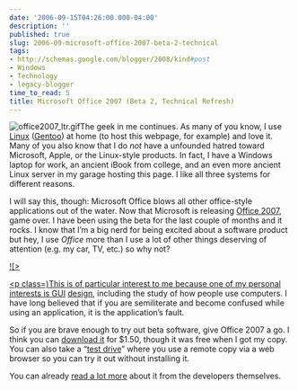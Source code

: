```yaml
---
date: '2006-09-15T04:26:00.000-04:00'
description: ''
published: true
slug: 2006-09-microsoft-office-2007-beta-2-technical
tags:
- http://schemas.google.com/blogger/2008/kind#post
- Windows
- Technology
- legacy-blogger
time_to_read: 5
title: Microsoft Office 2007 (Beta 2, Technical Refresh)
---
```


![office2007_ltr.gif](office2007_ltr.gif)The geek in me continues. As many of you know, I use <a href="http://en.wikipedia.org/wiki/Linux">Linux</a> (<a href="http://www.gentoo.org/">Gentoo</a>) at home (to host this webpage, for example) and love it. Many of you also know that I do <em>not</em> have a unfounded hatred toward Microsoft, Apple, or the Linux-style products. In fact, I have a Windows laptop for work, an ancient iBook from college, and an even more ancient Linux server in my garage hosting this page. I like all three systems for different reasons.

I will say this, though: Microsoft Office blows all other office-style applications out of the water. Now that Microsoft is releasing <a href="http://www.microsoft.com/office/preview/default.mspx">Office 2007</a>, game over. I have been using the beta for the last couple of months and it rocks. I know that I’m a big nerd for being excited about a software product but hey, I use <em>Office </em>more than I use a lot of other things deserving of attention (e.g. my car, TV, etc.) so why not?

<a class="imagelink" href="http://www.wassupy.com/wp-content/uploads/2006/09/Office2007InUse.png" title="Office 2007 on my machine">![><p class=](><p class=)This is of particular interest to me because one of my personal interests is <a href="http://en.wikipedia.org/wiki/Graphical_user_interface">GUI</a> <a href="http://www.iie.org.mx/Monitor/v01n03/ar_ihc2.htm">design</a>, including the study of how people use computers. I have long believed that if you are semiliterate and become confused while using an application, it is the application’s fault.

So if you are brave enough to try out beta software, give Office 2007 a go. I think you can <a href="http://www.microsoft.com/office/preview/beta/overview.mspx">download it</a> for $1.50, though it was free when I got my copy. You can also take a “<a href="http://www.microsoft.com/office/preview/beta/testdrive.mspx">test drive</a>” where you use a remote copy via a web browser so you can try it out without installing it.

You can already <a href="http://blogs.msdn.com/jensenh/">read a lot more</a> about it from the developers themselves.